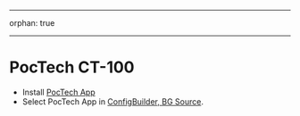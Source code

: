 - - -
orphan: true
- - -

# PocTech CT-100

- Install [PocTech App](https://play.google.com/store/apps/details?id=com.poctechcorp.pocct)
- Select PocTech App in [ConfigBuilder, BG Source](#Config-Builder-bg-source).
